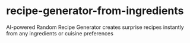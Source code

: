 # recipe-generator-from-ingredients
AI-powered Random Recipe Generator creates surprise recipes instantly from any ingredients or cuisine preferences
